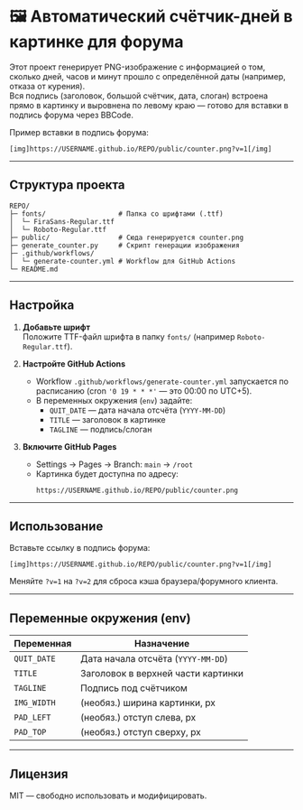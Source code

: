 
# 🖼 Автоматический счётчик-дней в картинке для форума

Этот проект генерирует PNG-изображение с информацией о том, сколько дней, часов и минут прошло с определённой даты (например, отказа от курения).  
Вся подпись (заголовок, большой счётчик, дата, слоган) встроена прямо в картинку и выровнена по левому краю — готово для вставки в подпись форума через BBCode.

Пример вставки в подпись форума:
```
[img]https://USERNAME.github.io/REPO/public/counter.png?v=1[/img]
```

---

## Структура проекта

```
REPO/
├─ fonts/                  # Папка со шрифтами (.ttf)
│  └─ FiraSans-Regular.ttf
│  └─ Roboto-Regular.ttf
├─ public/                 # Сюда генерируется counter.png
├─ generate_counter.py     # Скрипт генерации изображения
├─ .github/workflows/
│  └─ generate-counter.yml # Workflow для GitHub Actions
└─ README.md
```

---

## Настройка

1. **Добавьте шрифт**  
   Положите TTF-файл шрифта в папку `fonts/` (например `Roboto-Regular.ttf`).  

2. **Настройте GitHub Actions**  
   - Workflow `.github/workflows/generate-counter.yml` запускается по расписанию (cron `'0 19 * * *'` — это 00:00 по UTC+5).  
   - В переменных окружения (`env`) задайте:
     - `QUIT_DATE` — дата начала отсчёта (`YYYY-MM-DD`)  
     - `TITLE` — заголовок в картинке  
     - `TAGLINE` — подпись/слоган  

3. **Включите GitHub Pages**  
   - Settings → Pages → Branch: `main` → `/root`  
   - Картинка будет доступна по адресу:  
     ```
     https://USERNAME.github.io/REPO/public/counter.png
     ```

---

## Использование

Вставьте ссылку в подпись форума:

```bbcode
[img]https://USERNAME.github.io/REPO/public/counter.png?v=1[/img]
```

Меняйте `?v=1` на `?v=2` для сброса кэша браузера/форумного клиента.

---

## Переменные окружения (env)

| Переменная    | Назначение |
|---------------|-----------|
| `QUIT_DATE`   | Дата начала отсчёта (`YYYY-MM-DD`) |
| `TITLE`       | Заголовок в верхней части картинки |
| `TAGLINE`     | Подпись под счётчиком |
| `IMG_WIDTH`   | (необяз.) ширина картинки, px |
| `PAD_LEFT`    | (необяз.) отступ слева, px |
| `PAD_TOP`     | (необяз.) отступ сверху, px |

---

## Лицензия
MIT — свободно использовать и модифицировать.
